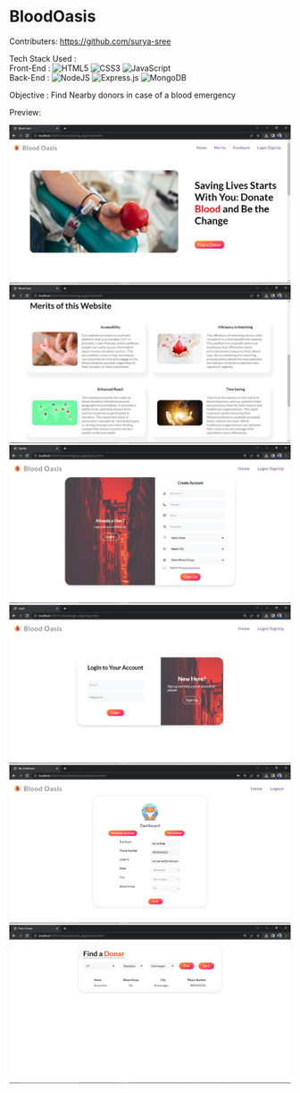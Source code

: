 # BloodOasis

Contributers: https://github.com/surya-sree

Tech Stack Used : <br>
Front-End : ![HTML5](https://img.shields.io/badge/html5-%23E34F26.svg?style=for-the-badge&logo=html5&logoColor=white)  ![CSS3](https://img.shields.io/badge/css3-%231572B6.svg?style=for-the-badge&logo=css3&logoColor=white) ![JavaScript](https://img.shields.io/badge/javascript-%23323330.svg?style=for-the-badge&logo=javascript&logoColor=%23F7DF1E) <br>
Back-End : ![NodeJS](https://img.shields.io/badge/node.js-6DA55F?style=for-the-badge&logo=node.js&logoColor=white) ![Express.js](https://img.shields.io/badge/express.js-%23404d59.svg?style=for-the-badge&logo=express&logoColor=%2361DAFB) ![MongoDB](https://img.shields.io/badge/MongoDB-%234ea94b.svg?style=for-the-badge&logo=mongodb&logoColor=white)

Objective : Find Nearby donors in case of a blood emergency <br>

Preview: <br>

![Alt text](https://github.com/adityapatel-00/BloodOasis/blob/main/Images/Landing.png)
![Alt text](https://github.com/adityapatel-00/BloodOasis/blob/main/Images/Landing2.png)
![Alt text](https://github.com/adityapatel-00/BloodOasis/blob/main/Images/Signup.png)
![Alt text](https://github.com/adityapatel-00/BloodOasis/blob/main/Images/Login.png)
![Alt text](https://github.com/adityapatel-00/BloodOasis/blob/main/Images/Dashboard.png)
![Alt text](https://github.com/adityapatel-00/BloodOasis/blob/main/Images/Find.png)


